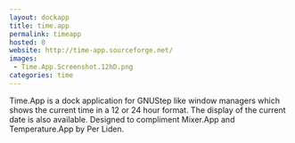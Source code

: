 ```yaml
---
layout: dockapp
title: time.app
permalink: timeapp
hosted: 0
website: http://time-app.sourceforge.net/
images:
 - Time.App.Screenshot.12hD.png
categories: time
---
```

Time.App is a dock application for GNUStep like window managers which shows the
current time in a 12 or 24 hour format.  The display of the current date is also
available.  Designed to compliment Mixer.App and Temperature.App by Per Liden.
